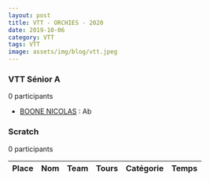 ```yaml
---
layout: post
title: VTT - ORCHIES - 2020
date: 2019-10-06
category: VTT
tags: VTT
image: assets/img/blog/vtt.jpeg
---
```


### VTT Sénior A
0 participants
- [BOONE NICOLAS](https://teamspecializedlille.github.io/coureurs/boonenicolas) : Ab

### Scratch
0 participants

| Place | Nom | Team | Tours | Catégorie | Temps |
|---|---|---|---|---|---|
